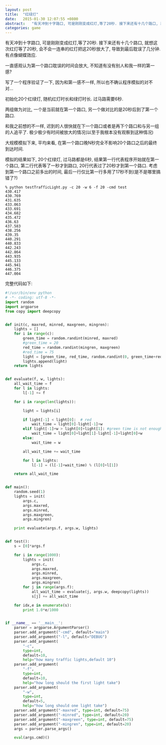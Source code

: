 ```yaml
---
layout: post
title:  "红绿灯"
date:   2015-01-30 12:07:55 +0800
abstract:   "有天冲到十字路口, 可是刚刚变成红灯,等了20秒. 接下来还有十几个路口, 就想这次红灯等了20秒, 会不会一连串的红灯把这20秒放大了, 导致到最后耽误了几分钟.有点像蝴蝶效应"
categories: game
---
```


有天冲到十字路口, 可是刚刚变成红灯,等了20秒. 接下来还有十几个路口, 就想这次红灯等了20秒, 会不会一连串的红灯把这20秒放大了, 导致到最后耽误了几分钟.有点像蝴蝶效应.

一直感观认为第一个路口耽误的时间会放大, 不知道有没有别人和我一样的第一感?

写了一个程序验证了一下, 因为和第一感不一样, 所以也不确认程序模拟的对不对...

初始化20个红绿灯, 随机红灯时长和绿灯时长. 过马路需要6秒.

两组做为对比, 一个是当前就在第一个路口, 另一个做对比的是20秒后到了第一个路口.

和我之前想的不一样, 迟到的人很快就在下一个路口或者是再下个路口和与另一组的人追平了. 极少极少有时间被放大的情况(以至于我根本没有观察到这种情况)

大规模模拟下来, 平均来看, 在第一个路口晚N秒完全不影响20个路口之后的最终到达时间.

模拟的结果如下, 20个红绿灯, 过马路都是6秒, 结果第一行代表程序开始就在第一个路口, 第二行代表等了一秒才到路口, 20行代表过了20秒才到第一个路口. 考虑到第一个路口之前多出的时间, 最后一行仅比第一行多用了17秒不到(是不是哪里搞错了?)

```
% python testTrafficLight.py -c 20 -w 6 -f 20 -cmd test
430.417
430.769
431.635
433.063
433.691
434.682
435.472
436.63
437.583
438.256
439.35
440.291
440.833
442.243
442.864
443.935
445.133
445.941
446.375
447.004
```

完整代码如下:

```py
#!/usr/bin/env python
# -*- coding: utf-8 -*-
import random
import argparse
from copy import deepcopy


def init(c, maxred, minred, maxgreen, mingren):
    lights = []
    for i in range(c):
        green_time = random.randint(minred, maxred)
        #green_time = 20
        red_time = random.randint(mingren, maxgreen)
        #red_time = 75
        light = [green_time, red_time, random.randint(0, green_time+red_time)]
        lights.append(light)
    return lights


def evaluate(f, w, lights):
    all_wait_time = f
    for l in lights:
        l[-1] += f

    for i in range(len(lights)):

        light = lights[i]

        if light[-1] < light[0]:  # red
            wait_time = light[0]-light[-1]+w
        elif light[-1]+w > light[0]+light[1]: #green time is not enough
            wait_time = light[0]+light[1]-light[-1]+light[0]+w
        else:
            wait_time = w

        all_wait_time += wait_time

        for l in lights:
            l[-1] = (l[-1]+wait_time) % (l[0]+l[1])

    return all_wait_time


def main():
    random.seed(1)
    lights = init(
        args.c,
        args.maxred,
        args.minred,
        args.maxgreen,
        args.mingren)

    print evaluate(args.f, args.w, lights)


def test():
    s = [0]*args.f

    for i in range(1000):
        lights = init(
            args.c,
            args.maxred,
            args.minred,
            args.maxgreen,
            args.mingren)
        for j in range(args.f):
            all_wait_time = evaluate(j, args.w, deepcopy(lights))
            s[j] += all_wait_time

    for idx,e in enumerate(s):
        print 1.0*e/1000


if __name__ == '__main__':
    parser = argparse.ArgumentParser()
    parser.add_argument("-cmd", default="main")
    parser.add_argument("-l", default="DEBUG")
    parser.add_argument(
        "-c",
        type=int,
        default=10,
        help="how many traffic lights,default 10")
    parser.add_argument(
        "-f",
        type=int,
        default=10,
        help="how long should the first light take")
    parser.add_argument(
        "-w",
        type=int,
        default=5,
        help="how long should one light take")
    parser.add_argument("-maxred", type=int, default=75)
    parser.add_argument("-minred", type=int, default=20)
    parser.add_argument("-maxgreen", type=int, default=75)
    parser.add_argument("-mingren", type=int, default=20)
    args = parser.parse_args()

    eval(args.cmd)()
```
